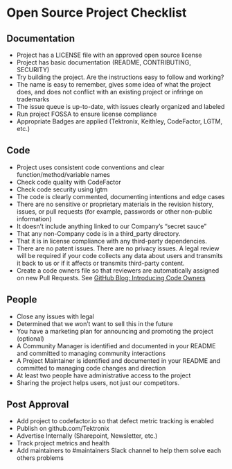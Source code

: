 # Open Source Project Checklist

## Documentation
*	Project has a LICENSE file with an approved open source license
*	Project has basic documentation (README, CONTRIBUTING, SECURITY)
*	Try building the project. Are the instructions easy to follow and working?
*	The name is easy to remember, gives some idea of what the project does, and does not conflict with an existing project or infringe on trademarks
*	The issue queue is up-to-date, with issues clearly organized and labeled
*	Run project FOSSA to ensure license compliance
* Appropriate Badges are applied (Tektronix, Keithley, CodeFactor, LGTM, etc.)

## Code
*	Project uses consistent code conventions and clear function/method/variable names
* Check code quality with CodeFactor
* Check code security using lgtm
*	The code is clearly commented, documenting intentions and edge cases
*	There are no sensitive or proprietary materials in the revision history, issues, or pull requests (for example, passwords or other non-public information)
*	It doesn’t include anything linked to our Company’s “secret sauce”
*	That any non-Company code is in a third_party directory.
*	That it is in license compliance with any third-party dependencies.
*	There are no patent issues. There are no privacy issues. A legal review will be required if your code collects any data about users and transmits it back to us or if it affects or transmits third-party content.
* Create a code owners file so that reviewers are automatically assigned on new Pull Requests. See [GitHub Blog: Introducing Code Owners](https://github.blog/2017-07-06-introducing-code-owners/)

## People
*	Close any issues with legal
*	Determined that we won’t want to sell this in the future
*	You have a marketing plan for announcing and promoting the project (optional)
*	A Community Manager is identified and documented in your README and committed to managing community interactions
*	A Project Maintainer is identified and documented in your README and committed to managing code changes and direction 
*	At least two people have administrative access to the project
*	Sharing the project helps users, not just our competitors.

## Post Approval
*	Add project to codefactor.io so that defect metric tracking is enabled
*	Publish on github.com/Tektronix 
* Advertise Internally (Sharepoint, Newsletter, etc.)
* Track project metrics and health
* Add maintainers to #maintainers Slack channel to help them solve each others problems

